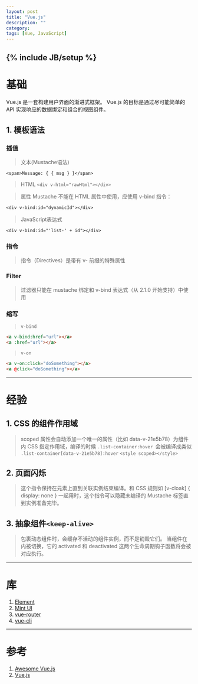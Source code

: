 ```yaml
---
layout: post
title: "Vue.js"
description: ""
category:
tags: [Vue, JavaScript]
---
```

{% include JB/setup %}
---

# 基础

>
Vue.js 是一套构建用户界面的渐进式框架。
Vue.js 的目标是通过尽可能简单的 API 实现响应的数据绑定和组合的视图组件。

## 1. 模板语法

### 插值

> 文本(Mustache语法)
>
`<span>Message: { { msg } }</span>`

> HTML
>`<div v-html="rawHtml"></div>`

> 属性
> Mustache 不能在 HTML 属性中使用，应使用 v-bind 指令：
>
`<div v-bind:id="dynamicId"></div>`

> JavaScript表达式
>
`<div v-bind:id="'list-' + id"></div>`

### 指令
>指令（Directives）是带有 v- 前缀的特殊属性

### Filter
>过滤器只能在 mustache 绑定和 v-bind 表达式（从 2.1.0 开始支持）中使用

### 缩写

>`v-bind`
>
```html
<a v-bind:href="url"></a>
<a :href="url"></a>
```

>`v-on`
>
```html
<a v-on:click="doSomething"></a>
<a @click="doSomething"></a>
```

---

# 经验

## 1. CSS 的组件作用域
>scoped 属性会自动添加一个唯一的属性（比如 data-v-21e5b78）为组件内 CSS 指定作用域，编译的时候 `.list-container:hover `会被编译成类似 `.list-container[data-v-21e5b78]:hover`
>`<style scoped></style>`

## 2. 页面闪烁
>这个指令保持在元素上直到关联实例结束编译。和 CSS 规则如 [v-cloak] { display: none } 一起用时，这个指令可以隐藏未编译的 Mustache 标签直到实例准备完毕。

## 3. 抽象组件`<keep-alive>`
><keep-alive> 包裹动态组件时，会缓存不活动的组件实例，而不是销毁它们。
>当组件在 <keep-alive> 内被切换，它的 activated 和 deactivated 这两个生命周期钩子函数将会被对应执行。

---

# 库
1. [Element](http://element.eleme.io/#/zh-CN)
2. [Mint UI](https://github.com/ElemeFE/mint-ui)
3. [vue-router](https://router.vuejs.org/zh-cn/)
3. [vue-cli](https://github.com/vuejs/vue-cli)

---

# 参考

1. [Awesome Vue.js](https://github.com/vuejs/awesome-vue#libraries--plugins)
2. [Vue.js](https://cn.vuejs.org/)
